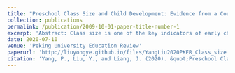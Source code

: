 ```yaml
---
title: "Preschool Class Size and Child Development: Evidence from a County-level Follow-up Survey"
collection: publications
permalink: /publication/2009-10-01-paper-title-number-1
excerpt: 'Abstract: Class size is one of the key indicators of early childhood education’s structural quality. Nationwide, the average class size has been declining since 2010; however, prior research has yet to reach a consensus on the effect of class size reduction. Based on a follow-up survey conducted in 2017 to 2018 of preschool children in a Northeastern county in China, this study utilizes a multilevel value-added model to identify the impact of class size on child development measured by the East Asia-Pacific Early Child Development Scales (EAP-ECDs). Once controlling the baseline EAP-ECDs score, the class size of the K1 classroom has no significant effect on children’s performance at K2; K2 children in smaller classes perform significantly worse in K3 than their counterparts in regular or large K2 classes. The subgroup analysis shows that K2 children from rural households, low socioeconomic status families, or public kindergartens benefit more in K3 if they attend regular rather than large K2 classes. The robustness check demonstrates that the results are robust under alternative definitions for structural quality and child development. Class size reduction can improve the structural quality of early childhood education; however, it has not produced a homogeneous, positive, and significant effect on child development. There is a need for future research to identify the mechanisms behind class size reduction.'
date: 2020-07-10
venue: 'Peking University Education Review'
paperurl: 'http://liuyongye.github.io/files/YangLiu2020PKER_Class_size.pdf'
citation: 'Yang, P., Liu, Y., and Liang, J. (2020). &quot;Preschool Class Size and Child Development: Evidence from a County-level Follow-up Survey&quot; <i>Peking University Education Review</i>. 18(3).'
---
```



